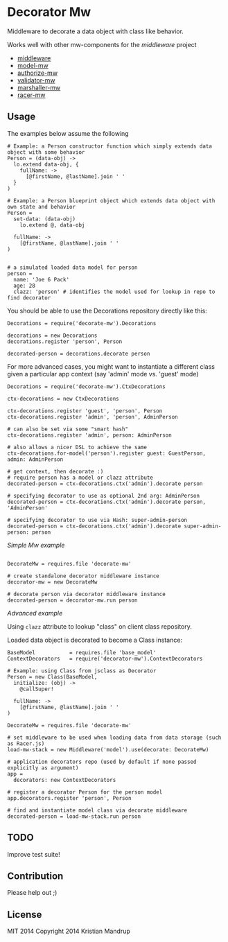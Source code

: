 # Decorator Mw

Middleware to decorate a data object with class like behavior.

Works well with other mw-components for the *middleware* project

* [middleware](https://github.com/kristianmandrup/middleware)
* [model-mw](https://github.com/kristianmandrup/model-mw)
* [authorize-mw](https://github.com/kristianmandrup/authorize-mw)
* [validator-mw](https://github.com/kristianmandrup/validator-mw)
* [marshaller-mw](https://github.com/kristianmandrup/marshaller-mw)
* [racer-mw](https://github.com/kristianmandrup/racer-mw)

## Usage

The examples below assume the following

```LiveScript
# Example: a Person constructor function which simply extends data object with some behavior
Person = (data-obj) ->
  lo.extend data-obj, {  
    fullName: ->
      [@firstName, @lastName].join ' '
  }
)

# Example: a Person blueprint object which extends data object with own state and behavior
Person =
  set-data: (data-obj)
    lo.extend @, data-obj

  fullName: ->
    [@firstName, @lastName].join ' '
)


# a simulated loaded data model for person
person =
  name: 'Joe 6 Pack'
  age: 28
  clazz: 'person' # identifies the model used for lookup in repo to find decorator
```

You should be able to use the Decorations repository directly like this:

```LiveScript
Decorations = require('decorate-mw').Decorations

decorations = new Decorations
decorations.register 'person', Person

decorated-person = decorations.decorate person
```

For more advanced cases, you might want to instantiate a different class given a particular app context (say 'admin' mode vs. 'guest' mode)

```LiveScript
Decorations = require('decorate-mw').CtxDecorations

ctx-decorations = new CtxDecorations

ctx-decorations.register 'guest', 'person', Person
ctx-decorations.register 'admin', 'person', AdminPerson

# can also be set via some "smart hash"
ctx-decorations.register 'admin', person: AdminPerson

# also allows a nicer DSL to achieve the same
ctx-decorations.for-model('person').register guest: GuestPerson, admin: AdminPerson

# get context, then decorate :)
# require person has a model or clazz attribute
decorated-person = ctx-decorations.ctx('admin').decorate person

# specifying decorator to use as optional 2nd arg: AdminPerson
decorated-person = ctx-decorations.ctx('admin').decorate person, 'AdminPerson'

# specifying decorator to use via Hash: super-admin-person
decorated-person = ctx-decorations.ctx('admin').decorate super-admin-person: person
```

*Simple Mw example*

```LiveScript

DecorateMw = requires.file 'decorate-mw'

# create standalone decorator middleware instance
decorator-mw = new DecorateMw

# decorate person via decorator middleware instance
decorated-person = decorator-mw.run person
```

*Advanced example*

Using `clazz` attribute to lookup "class" on client class repository.

Loaded data object is decorated to become a Class instance:

```LiveScript
BaseModel           = requires.file 'base_model'
ContextDecorators   = require('decorator-mw').ContextDecorators

# Example: using Class from jsclass as Decorator
Person = new Class(BaseModel,
  initialize: (obj) ->
    @callSuper!

  fullName: ->
    [@firstName, @lastName].join ' '
)

DecorateMw = requires.file 'decorate-mw'

# set middleware to be used when loading data from data storage (such as Racer.js)
load-mw-stack = new Middleware('model').use(decorate: DecorateMw)

# application decorators repo (used by default if none passed explicitly as argument)
app =
  decorators: new ContextDecorators

# register a decorator Person for the person model
app.decorators.register 'person', Person

# find and instantiate model class via decorate middleware
decorated-person = load-mw-stack.run person
```

## TODO

Improve test suite!

## Contribution

Please help out ;)

## License

MIT 2014
Copyright 2014 Kristian Mandrup
